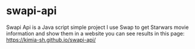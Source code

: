 # swapi-api
Swapi Api is a Java script simple project
I use Swap to get Starwars movie information and show them in a website
you can see results in this page:
https://kimia-sh.github.io/swapi-api/
